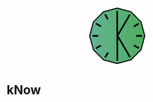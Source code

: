<p align="center">
<img src="./Assets/logo.svg" width="128" height="128"></img><br>
</p>
<h1 aligh="center">kNow</h1>
